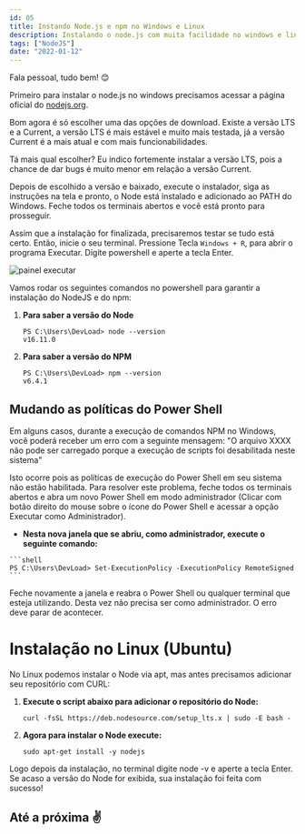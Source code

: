 ```yaml
---
id: 05
title: Instando Node.js e npm no Windows e Linux
description: Instalando o node.js com muita facilidade no windows e linux.
tags: ["NodeJS"]
date: "2022-01-12"
---
```


Fala pessoal, tudo bem! 😊

Primeiro para instalar o node.js no windows precisamos acessar a página oficial do [nodejs.org](https://nodejs.org/en/).

Bom agora é só escolher uma das opções de download. Existe a versão LTS e a Current, a versão LTS é mais estável e muito mais testada, já a versão Current é a mais atual e com mais funcionabilidades.

Tá mais qual escolher? Eu indico fortemente instalar a versão LTS, pois a chance de dar bugs é muito menor em relação a versão Current.

Depois de escolhido a versão e baixado, execute o instalador, siga as instruções na tela e pronto, o Node está instalado e adicionado ao PATH do Windows. Feche todos os terminais abertos e você está pronto para prosseguir.

Assim que a instalação for finalizada, precisaremos testar se tudo está certo. Então, inicie o seu terminal. Pressione Tecla `Windows + R`, para abrir o programa Executar. Digite powershell e aperte a tecla Enter.

![painel executar](/assets/blog/instando-node.js-e-npm-no-windows-e-linux/instalando-nodejs-executar.png "Painel executar")

Vamos rodar os seguintes comandos no powershell para garantir a instalação do NodeJS e do npm:

1. **Para saber a versão do Node**

   ```shell
   PS C:\Users\DevLoad> node --version 
   v16.11.0
   ```
2. **Para saber a versão do NPM**

   ```shell
   PS C:\Users\DevLoad> npm --version
   v6.4.1
   ```

## Mudando as políticas do Power Shell

Em alguns casos, durante a execução de comandos NPM no Windows, você poderá receber um erro com a seguinte mensagem: "O arquivo XXXX não pode ser carregado porque a execução de scripts foi desabilitada neste sistema"

Isto ocorre pois as políticas de execução do Power Shell em seu sistema não estão habilitada. Para resolver este problema, feche todos os terminais abertos e abra um novo Power Shell em modo administrador (Clicar com botão direito do mouse sobre o ícone do Power Shell e acessar a opção Executar como Administrador).

* **Nesta nova janela que se abriu, como administrador, execute o seguinte comando:**

````
```shell
PS C:\Users\DevLoad> Set-ExecutionPolicy -ExecutionPolicy RemoteSigned
```
````

Feche novamente a janela e reabra o Power Shell ou qualquer terminal que esteja utilizando. Desta vez não precisa ser como administrador. O erro deve parar de acontecer.

# Instalação no Linux (Ubuntu)

No Linux podemos instalar o Node via apt, mas antes precisamos adicionar seu repositório com CURL:

1. **Execute o script abaixo para adicionar o repositório do Node:**

   ```shell
   curl -fsSL https://deb.nodesource.com/setup_lts.x | sudo -E bash -
   ```
2. **Agora para instalar o Node execute:**

   ```shell
   sudo apt-get install -y nodejs
   ```

Logo depois da instalação, no terminal digite node -v e aperte a tecla Enter. Se acaso a versão do Node for exibida, sua instalação foi feita com sucesso!

## Até a próxima ✌️